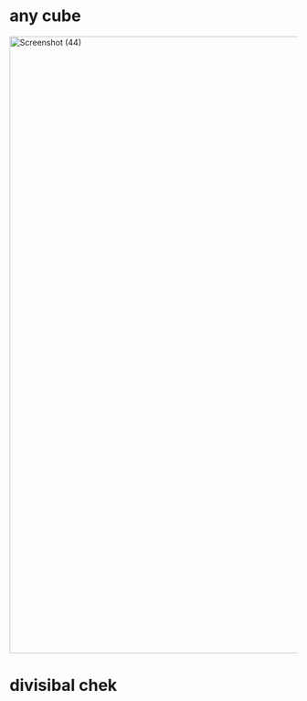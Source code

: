 <h1> any cube </h1>
<img width="1920" height="1080" alt="Screenshot (44)" src="https://github.com/user-attachments/assets/438d5631-ec79-4f28-8a22-ab740b2dbafa" />


<h1>
  divisibal chek 
</h1>
